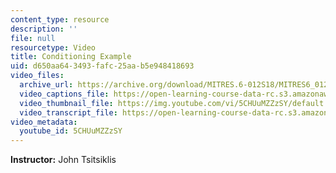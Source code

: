 ```yaml
---
content_type: resource
description: ''
file: null
resourcetype: Video
title: Conditioning Example
uid: d650aa64-3493-fafc-25aa-b5e948418693
video_files:
  archive_url: https://archive.org/download/MITRES.6-012S18/MITRES6_012S18_L09-03_300k.mp4
  video_captions_file: https://open-learning-course-data-rc.s3.amazonaws.com/res-6-012-introduction-to-probability-spring-2018/b034712e516453d9ad76c9ef9f83961c_5CHUuMZZzSY.vtt
  video_thumbnail_file: https://img.youtube.com/vi/5CHUuMZZzSY/default.jpg
  video_transcript_file: https://open-learning-course-data-rc.s3.amazonaws.com/res-6-012-introduction-to-probability-spring-2018/cdc90d3893e8fc7716e04fb2a01332c1_5CHUuMZZzSY.pdf
video_metadata:
  youtube_id: 5CHUuMZZzSY
---
```


**Instructor:** John Tsitsiklis